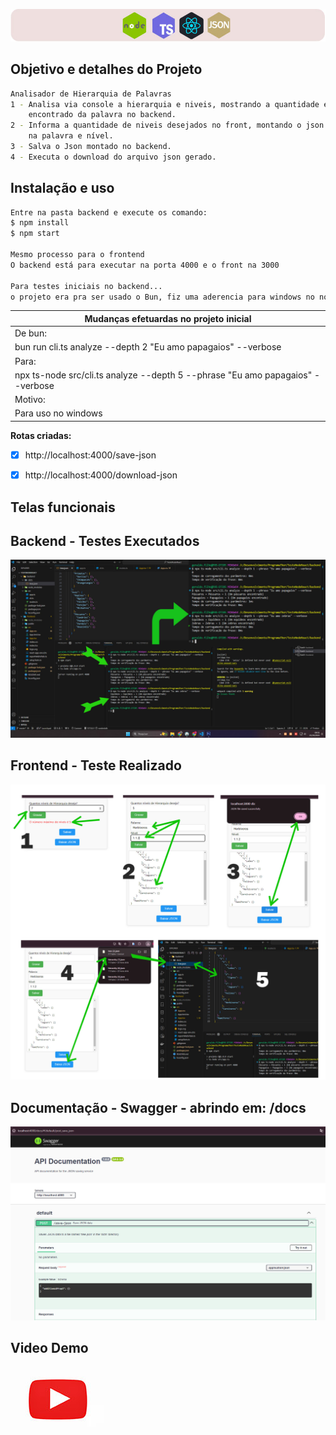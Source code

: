 <p align="center">
  <img src="./images/logo1.jpg" alt="Logo" />
</p>

## Objetivo e detalhes do Projeto
```bash
Analisador de Hierarquia de Palavras
1 - Analisa via console a hierarquia e niveis, mostrando a quantidade e nivel
    encontrado da palavra no backend.
2 - Informa a quantidade de niveis desejados no front, montando o json com base
    na palavra e nível.
3 - Salva o Json montado no backend.
4 - Executa o download do arquivo json gerado.
```

## Instalação e uso
```bash
Entre na pasta backend e execute os comando:
$ npm install 
$ npm start

Mesmo processo para o frontend
O backend está para executar na porta 4000 e o front na 3000

Para testes iniciais no backend...
o projeto era pra ser usado o Bun, fiz uma aderencia para windows no nodejs usando o npx ts-node.
```

| Mudanças efetuardas no projeto inicial                                         |
|--------------------------------------------------------------------------------|
| De bun:                                                                        |
| bun run cli.ts analyze --depth 2 "Eu amo papagaios" --verbose                  |
| Para:                                                                          |
| npx ts-node src/cli.ts analyze --depth 5 --phrase "Eu amo papagaios" --verbose |
| Motivo:                                                                        |
| Para uso no windows                                                            |


**Rotas criadas:**
- [x] http://localhost:4000/save-json
- [x] http://localhost:4000/download-json





## Telas funcionais
## Backend - Testes Executados
<img src="./images/teste1.jpg" width="800" alt="Logo" />

## Frontend - Teste Realizado
<img src="./images/teste2.jpg" width="800" alt="Logo" />

## Documentação - Swagger - abrindo em: /docs
<img src="./images/doc.jpg" width="800" alt="Logo" />

## Video Demo
[![Assista ao vídeo](./images/video2.jpg)](https://youtu.be/K_-vpvMQup0)
